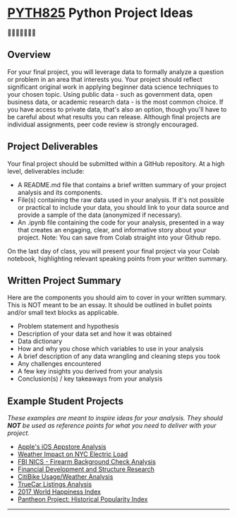 # [PYTH825](https://github.com/rodriguezda/python825.github.io) Python Project Ideas
🎉🎈🎂🍾🎊🍻💃 

## Overview
For your final project, you will leverage data to formally analyze a question or problem in an area that interests you. Your project should reflect significant original work in applying beginner data science techniques to your chosen topic. Using public data - such as government data, open business data, or academic research data - is the most common choice. If you have access to private data, that's also an option, though you'll have to be careful about what results you can release. Although final projects are individual assignments, peer code review is strongly encouraged.

## Project Deliverables
Your final project should be submitted within a GitHub repository. At a high level, deliverables include:

- A README.md file that contains a brief written summary of your project analysis and its components.
- File(s) containing the raw data used in your analysis. If it's not possible or practical to include your data, you should link to your data source and provide a sample of the data (anonymized if necessary).
- An .ipynb file containing the code for your analysis, presented in a way that creates an engaging, clear, and informative story about your project. Note: You can save from Colab straight into your Github repo. 

On the last day of class, you will present your final project via your Colab notebook, highlighting relevant speaking points from your written summary.

## Written Project Summary
Here are the components you should aim to cover in your written summary. This is NOT meant to be an essay. It should be outlined in bullet points and/or small text blocks as applicable.

- Problem statement and hypothesis
- Description of your data set and how it was obtained
- Data dictionary
- How and why you chose which variables to use in your analysis
- A brief description of any data wrangling and cleaning steps you took
- Any challenges encountered
- A few key insights you derived from your analysis
- Conclusion(s) / key takeaways from your analysis

## Example Student Projects
*These examples are meant to inspire ideas for your analysis. They should **NOT** be used as reference points for what you need to deliver with your project.*

- [Apple's iOS Appstore Analysis](https://github.com/mburschtin/GA-Python-/blob/master/Appstore_Final_Project.ipynb)
- [Weather Impact on NYC Electric Load](https://github.com/JPelaez91/GA_Final_Project/blob/master/NYC_Weather_Energy.ipynb)
- [FBI NICS - Firearm Background Check Analysis](https://github.com/nmosewe/FBI-NICS---Firearm-Background-Check-Analysis/blob/master/fbi-nics-background-check-analysis.ipynb)
- [Financial Development and Structure Research](https://github.com/RoyceKok211/Financial_Development_and_Structure_Research)
- [CitiBike Usage/Weather Analysis](https://github.com/vetteryadam2/Citibike_Weather)
- [TrueCar Listings Analysis](https://github.com/femi3000/TrueCar_Data/blob/master/Femi_Final_Project.ipynb)
- [2017 World Happiness Index](https://github.com/rforray/world_happiness_2017)
- [Pantheon Project: Historical Popularity Index](https://github.com/jeannkwonn/pantheon_project)


------------------
